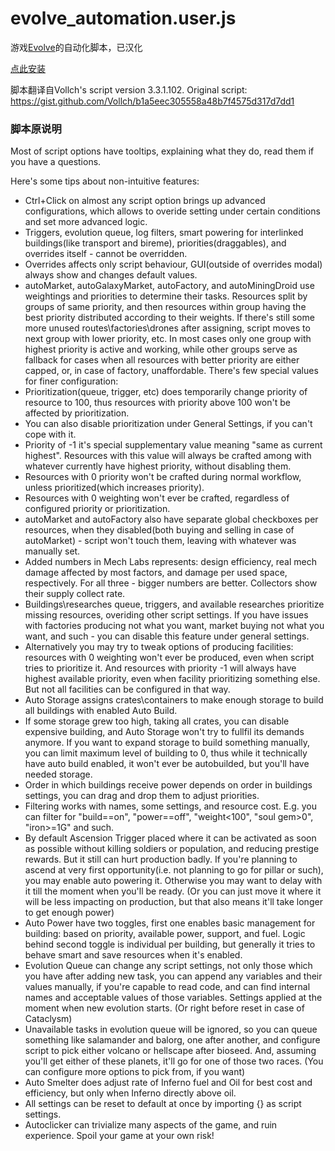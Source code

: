 # evolve_automation.user.js

游戏[Evolve](https://pmotschmann.github.io/Evolve/)的自动化脚本，已汉化

[点此安装](https://github.com/linxiwind/evolve_automation.user.js/raw/main/evolve_automation.user.js)

脚本翻译自Vollch's script version 3.3.1.102. Original script: https://gist.github.com/Vollch/b1a5eec305558a48b7f4575d317d7dd1

### 脚本原说明

Most of script options have tooltips, explaining what they do, read them if you have a questions.

 Here's some tips about non-intuitive features:

- Ctrl+Click on almost any script option brings up advanced configurations, which allows to overide setting under certain conditions and set more advanced logic.
- Triggers, evolution queue, log filters, smart powering for interlinked buildings(like transport and bireme), priorities(draggables), and overrides itself - cannot be overridden.
- Overrides affects only script behaviour, GUI(outside of overrides modal) always show and changes default values.
- autoMarket, autoGalaxyMarket, autoFactory, and autoMiningDroid use weightings and priorities to determine their tasks. Resources split by groups of same priority, and then resources within group having the best priority distributed according to their weights. If there's still some more unused routes\factories\drones after assigning, script moves to next group with lower priority, etc. In most cases only one group with highest priority is active and working, while other groups serve as fallback for cases when all resources with better priority are either capped, or, in case of factory, unaffordable. There's few special values for finer configuration:
- Prioritization(queue, trigger, etc) does temporarily change priority of resource to 100, thus resources with priority above 100 won't be affected by prioritization.
- You can also disable prioritization under General Settings, if you can't cope with it.
- Priority of -1 it's special supplementary value meaning "same as current highest". Resources with this value will always be crafted among with whatever currently have  highest priority, without disabling them.
- Resources with 0 priority won't be crafted during normal workflow, unless prioritized(which increases priority).
- Resources with 0 weighting won't ever be crafted, regardless of configured priority or prioritization.
- autoMarket and autoFactory also have separate global checkboxes per resources, when they disabled(both buying and selling in case of autoMarket) - script won't touch them, leaving with whatever was manually set.
- Added numbers in Mech Labs represents: design efficiency, real mech damage affected by most factors, and damage per used space, respectively. For all three - bigger numbers are better. Collectors show their supply collect rate.
- Buildings\researches queue, triggers, and available researches prioritize missing resources, overiding other script settings. If you have issues with factories producing not what you want, market buying not what you want, and such - you can disable this feature under general settings.
- Alternatively you may try to tweak options of producing facilities: resources with 0 weighting won't ever be produced, even when script tries to prioritize it. And resources with priority -1 will always have highest available priority, even when facility prioritizing something else. But not all facilities can be configured in that way.
- Auto Storage assigns crates\containers to make enough storage to build all buildings with enabled Auto Build.
- If some storage grew too high, taking all crates, you can disable expensive building, and Auto Storage won't try to fullfil its demands anymore. If you want to expand storage to build something manually, you can limit maximum level of building to 0, thus while it technically have auto build enabled, it won't ever be autobuilded, but you'll have needed storage.
- Order in which buildings receive power depends on order in buildings settings, you can drag and drop them to adjust priorities.
- Filtering works with names, some settings, and resource cost. E.g. you can filter for "build==on", "power==off", "weight<100", "soul gem>0", "iron>=1G" and such.
- By default Ascension Trigger placed where it can be activated as soon as possible without killing soldiers or population, and reducing prestige rewards. But it still can hurt production badly. If you're planning to ascend at very first opportunity(i.e. not planning to go for pillar or such), you may enable auto powering it. Otherwise you may want to delay with it till the moment when you'll be ready. (Or you can just move it where it will be less impacting on production, but that also means it'll take longer to get enough power)
- Auto Power have two toggles, first one enables basic management for building: based on priority, available power, support, and fuel. Logic behind second toggle is individual per building, but generally it tries to behave smart and save resources when it's enabled.
- Evolution Queue can change any script settings, not only those which you have after adding new task, you can append any variables and their values manually, if you're capable to read code, and can find internal names and acceptable values of those variables. Settings applied at the moment when new evolution starts. (Or right before reset in case of Cataclysm)
- Unavailable tasks in evolution queue will be ignored, so you can queue something like salamander and balorg, one after another, and configure script to pick either volcano or hellscape after bioseed. And, assuming you'll get either of these planets, it'll go for one of those two races. (You can configure more options to pick from, if you want)
- Auto Smelter does adjust rate of Inferno fuel and Oil for best cost and efficiency, but only when Inferno directly above oil.
- All settings can be reset to default at once by importing {} as script settings.
- Autoclicker can trivialize many aspects of the game, and ruin experience. Spoil your game at your own risk!
